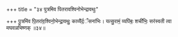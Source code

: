 +++
title = "३४ पुत्रमिव पितरावश्विनोभेन्द्रावथुः"

+++
पु॒त्रमि॑व पि॒तरा॑व॒श्विनो॒भेन्द्रा॒वथुः॒ काव्यै॑र्द॒ँसना॑भिः। यत्सु॒रामं॒ व्यपि॑बः॒ शची॑भिः॒ सर॑स्वती त्वा मघवन्नभिष्णक् ॥३४॥